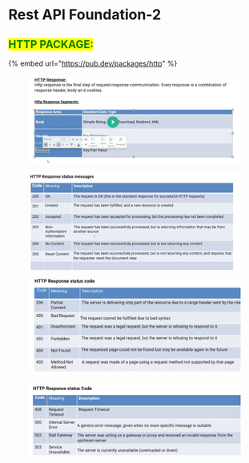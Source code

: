 # Rest API Foundation-2

## <mark style="color:green;">**HTTP PACKAGE:**</mark>

{% embed url="https://pub.dev/packages/http" %}

<figure><img src="../../../.gitbook/assets/Screenshot 2024-12-15 124408.png" alt=""><figcaption></figcaption></figure>

<figure><img src="../../../.gitbook/assets/Screenshot 2024-12-15 124430.png" alt=""><figcaption></figcaption></figure>

<figure><img src="../../../.gitbook/assets/Screenshot 2024-12-15 124449.png" alt=""><figcaption></figcaption></figure>

<figure><img src="../../../.gitbook/assets/Screenshot 2024-12-15 124501.png" alt=""><figcaption></figcaption></figure>
